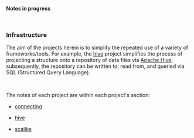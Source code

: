 **Notes in progress**

<br>

### Infrastructure

The aim of the projects herein is to simplify the repeated use of a variety of frameworks/tools.  For example, 
the [hive](./hive/README.md) project simplifies the process of projecting a structure onto a repository of data files 
via [Apache Hive](https://hive.apache.org/); subsequently, the repository can be written to, read from, and queried 
via SQL (Structured Query Language).

<br>

The notes of each project are within each project's section:

* [connecting](./connecting/README.md)

* [hive](./hive/README.md)

* [scalike](./scalike/README.md)